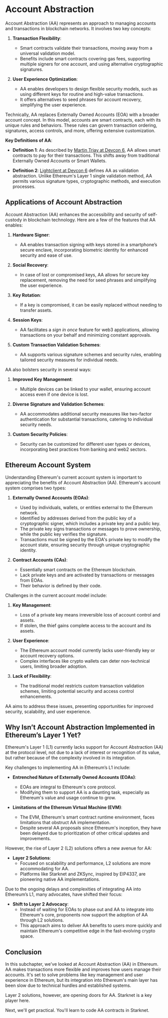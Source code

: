 # Account Abstraction

Account Abstraction (AA) represents an approach to managing accounts and transactions in blockchain networks. It involves two key concepts:

1. **Transaction Flexibility**: 
   - Smart contracts validate their transactions, moving away from a universal validation model.
   - Benefits include smart contracts covering gas fees, supporting multiple signers for one account, and using alternative cryptographic signatures.

2. **User Experience Optimization**: 
   - AA enables developers to design flexible security models, such as using different keys for routine and high-value transactions.
   - It offers alternatives to seed phrases for account recovery, simplifying the user experience.

Technically, AA replaces Externally Owned Accounts (EOA) with a broader account concept. In this model, accounts are smart contracts, each with its unique rules and behaviors. These rules can govern transaction ordering, signatures, access controls, and more, offering extensive customization.

**Key Definitions of AA**:

- **Definition 1**: As described by [Martin Triay at Devcon 6](https://www.youtube.com/watch?v=Osc_gwNW3Fw), AA allows smart contracts to pay for their transactions. This shifts away from traditional Externally Owned Accounts or Smart Wallets.
  
- **Definition 2**: [Lightclient at Devcon 6](https://app.devcon.org/schedule/9mvqce) defines AA as validation abstraction. Unlike Ethereum's Layer 1 single validation method, AA permits various signature types, cryptographic methods, and execution processes.


## Applications of Account Abstraction

Account Abstraction (AA) enhances the accessibility and security of self-custody in blockchain technology. Here are a few of the features that AA enables:

1. **Hardware Signer**: 
   - AA enables transaction signing with keys stored in a smartphone’s secure enclave, incorporating biometric identity for enhanced security and ease of use.

2. **Social Recovery**: 
   - In case of lost or compromised keys, AA allows for secure key replacement, removing the need for seed phrases and simplifying the user experience.

3. **Key Rotation**: 
   - If a key is compromised, it can be easily replaced without needing to transfer assets.

4. **Session Keys**: 
   - AA facilitates a _sign in once_ feature for web3 applications, allowing transactions on your behalf and minimizing constant approvals.

5. **Custom Transaction Validation Schemes**: 
   - AA supports various signature schemes and security rules, enabling tailored security measures for individual needs.

AA also bolsters security in several ways:

1. **Improved Key Management**: 
   - Multiple devices can be linked to your wallet, ensuring account access even if one device is lost.

2. **Diverse Signature and Validation Schemes**: 
   - AA accommodates additional security measures like two-factor authentication for substantial transactions, catering to individual security needs.

3. **Custom Security Policies**: 
   - Security can be customized for different user types or devices, incorporating best practices from banking and web2 sectors.

## Ethereum Account System

Understanding Ethereum's current account system is important to appreciating the benefits of Account Abstraction (AA). Ethereum's account system comprises two types:

1. **Externally Owned Accounts (EOAs)**: 
   - Used by individuals, wallets, or entities external to the Ethereum network.
   - Identified by addresses derived from the public key of a cryptographic signer, which includes a private key and a public key.
   - The private key signs transactions or messages to prove ownership, while the public key verifies the signature.
   - Transactions must be signed by the EOA's private key to modify the account state, ensuring security through unique cryptographic identity.

2. **Contract Accounts (CAs)**:
   - Essentially smart contracts on the Ethereum blockchain.
   - Lack private keys and are activated by transactions or messages from EOAs.
   - Their behavior is defined by their code.

Challenges in the current account model include:

1. **Key Management**: 
   - Loss of a private key means irreversible loss of account control and assets.
   - If stolen, the thief gains complete access to the account and its assets.

2. **User Experience**: 
   - The Ethereum account model currently lacks user-friendly key or account recovery options.
   - Complex interfaces like crypto wallets can deter non-technical users, limiting broader adoption.

3. **Lack of Flexibility**: 
   - The traditional model restricts custom transaction validation schemes, limiting potential security and access control enhancements.

AA aims to address these issues, presenting opportunities for improved security, scalability, and user experience.


## Why Isn’t Account Abstraction Implemented in Ethereum’s Layer 1 Yet?

Ethereum's Layer 1 (L1) currently lacks support for Account Abstraction (AA) at the protocol level, not due to a lack of interest or recognition of its value, but rather because of the complexity involved in its integration.

Key challenges to implementing AA in Ethereum’s L1 include:

- **Entrenched Nature of Externally Owned Accounts (EOAs)**: 
  - EOAs are integral to Ethereum's core protocol.
  - Modifying them to support AA is a daunting task, especially as Ethereum's value and usage continue to grow.

- **Limitations of the Ethereum Virtual Machine (EVM)**: 
  - The EVM, Ethereum's smart contract runtime environment, faces limitations that obstruct AA implementation.
  - Despite several AA proposals since Ethereum's inception, they have been delayed due to prioritization of other critical updates and improvements.

However, the rise of Layer 2 (L2) solutions offers a new avenue for AA:

- **Layer 2 Solutions**: 
  - Focused on scalability and performance, L2 solutions are more accommodating for AA.
  - Platforms like Starknet and ZKSync, inspired by EIP4337, are pioneering native AA implementations.

Due to the ongoing delays and complexities of integrating AA into Ethereum’s L1, many advocates, have shifted their focus:

- **Shift to Layer 2 Advocacy**: 
  - Instead of waiting for EOAs to phase out and AA to integrate into Ethereum's core, proponents now support the adoption of AA through L2 solutions.
  - This approach aims to deliver AA benefits to users more quickly and maintain Ethereum's competitive edge in the fast-evolving crypto space.

## Conclusion

In this subchapter, we've looked at Account Abstraction (AA) in Ethereum. AA makes transactions more flexible and improves how users manage their accounts. It's set to solve problems like key management and user experience in Ethereum, but its integration into Ethereum's main layer has been slow due to technical hurdles and established systems.

Layer 2 solutions, however, are opening doors for AA. Starknet is a key player here.

Next, we'll get practical. You'll learn to code AA contracts in Starknet.